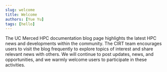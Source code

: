 ```yaml
---
slug: welcome
title: Welcome
authors: [Yue Yu]
tags: [hello]
---
```


The UC Merced HPC documentation blog page highlights the latest HPC news and developments within the community. The CIRT team encourages users to visit the blog frequently to explore topics of interest and share relevant news with others. We will continue to post updates, news, and opportunities, and we warmly welcome users to participate in these activities.


<!-- truncate -->

